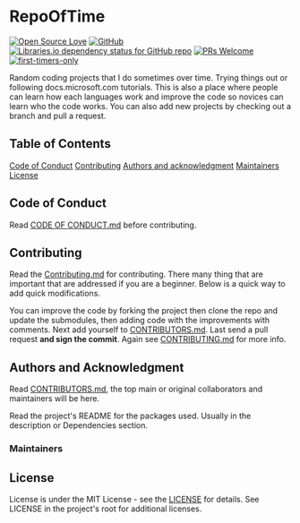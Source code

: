 # RepoOfTime

[![Open Source Love](https://badges.frapsoft.com/os/v1/open-source.svg?v=103)](https://github.com/TwoPizza9621536/open-source-badges/)
[![GitHub](https://img.shields.io/github/license/TwoPizza9621536/RepoOfTime?style=flat-square)](https://shields.io/category/license)
[![Libraries.io dependency status for GitHub repo](https://img.shields.io/librariesio/github/TwoPizza9621536/RepoOfTime?style=flat-square)](https://shields.io/category/dependencies)
[![PRs Welcome](https://img.shields.io/badge/PRs-welcome-brightgreen.svg?style=flat-square)](http://makeapullrequest.com)
[![first-timers-only](https://img.shields.io/badge/first--timers--only-friendly-blue.svg?style=flat-square)](https://www.firsttimersonly.com/)

Random coding projects that I do sometimes over time.
Trying things out or following docs.microsoft.com tutorials.
This is also a place where people can learn how each languages work and improve
the code so novices can learn who the code works.
You can also add new projects by checking out a branch and pull a request.

## Table of Contents

[Code of Conduct](#code-of-conduct)
[Contributing](#contributing)
[Authors and acknowledgment](#authors-and-acknowledgment)
[Maintainers](#maintainers)
[License](#license)

## Code of Conduct

Read [CODE OF CONDUCT.md](CODE_OF_CONDUCT.md) before contributing.

## Contributing

Read the [Contributing.md](CONTRIBUTING.md) for contributing. There many thing that are important that are addressed if you are a beginner.
Below is a quick way to add quick modifications.

You can improve the code by forking the project then clone the repo and update
the submodules, then adding code with the improvements with comments. Next add
yourself to [CONTRIBUTORS.md](CONTRIBUTORS.md). Last send a pull request **and sign the commit**.
Again see [CONTRIBUTING.md](CONTRIBUTING.md)
for more info.

## Authors and Acknowledgment

Read [CONTRIBUTORS.md](CONTRIBUTORS.md), the top main or original collaborators and maintainers will be here.

Read the project's README for the packages used. Usually in the description or Dependencies section.

### Maintainers

## License

License is under the MIT License - see the [LICENSE](LICENSE) for details.
See LICENSE in the project's root for
additional licenses.
